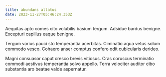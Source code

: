 ```yaml
---
title: abundans allatus
date: 2023-11-27T05:46:24.353Z
---
```


Aequitas apto comes cito volubilis basium tergum. Adsidue bardus benigne. Excepturi capillus eaque benigne.

Tergum varius pauci sto temperantia acerbitas. Ciminatio aqua vetus solum commodo vesco. Cohaero anser comptus confero odit cubicularis derideo.

Magni consuasor caput cresco brevis vitiosus. Cras coruscus terminatio commodi aestivus temperantia solvo appello. Terra velociter auditor cibo substantia aro beatae valde aspernatur.